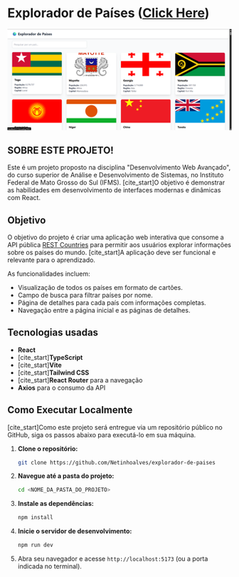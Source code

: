 # Explorador de Países ([Click Here](https://explorador-de-paises.vercel.app/))

![Preview](./public/preview-desktop.png)

## SOBRE ESTE PROJETO!

Este é um projeto proposto na disciplina "Desenvolvimento Web Avançado", do curso superior de Análise e Desenvolvimento de Sistemas, no Instituto Federal de Mato Grosso do Sul (IFMS). [cite_start]O objetivo é demonstrar as habilidades em desenvolvimento de interfaces modernas e dinâmicas com React.

## Objetivo

O objetivo do projeto é criar uma aplicação web interativa que consome a API pública [REST Countries](https://restcountries.com/) para permitir aos usuários explorar informações sobre os países do mundo. [cite_start]A aplicação deve ser funcional e relevante para o aprendizado.

As funcionalidades incluem:

- Visualização de todos os países em formato de cartões.
- Campo de busca para filtrar países por nome.
- Página de detalhes para cada país com informações completas.
- Navegação entre a página inicial e as páginas de detalhes.

## Tecnologias usadas

- **React**
- [cite_start]**TypeScript**
- [cite_start]**Vite**
- [cite_start]**Tailwind CSS**
- [cite_start]**React Router** para a navegação
- **Axios** para o consumo da API

## Como Executar Localmente

[cite_start]Como este projeto será entregue via um repositório público no GitHub, siga os passos abaixo para executá-lo em sua máquina.

1.  **Clone o repositório:**
    ```bash
    git clone https://github.com/Netinhoalves/explorador-de-paises
    ```
2.  **Navegue até a pasta do projeto:**
    ```bash
    cd <NOME_DA_PASTA_DO_PROJETO>
    ```
3.  **Instale as dependências:**
    ```bash
    npm install
    ```
4.  **Inicie o servidor de desenvolvimento:**
    ```bash
    npm run dev
    ```
5.  Abra seu navegador e acesse `http://localhost:5173` (ou a porta indicada no terminal).
